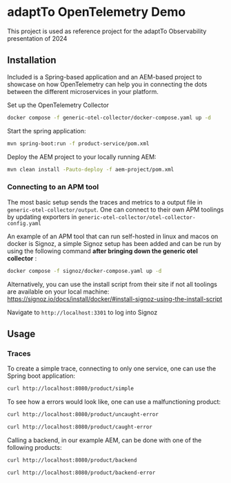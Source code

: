 # adaptTo OpenTelemetry Demo

This project is used as reference project for the adaptTo Observability presentation of 2024

## Installation

Included is a Spring-based application and an AEM-based project to showcase on how OpenTelemetry can help you in connecting the dots between the different microservices in your platform.

Set up the OpenTelemetry Collector
```bash
docker compose -f generic-otel-collector/docker-compose.yaml up -d
```

Start the spring application:

```bash
mvn spring-boot:run -f product-service/pom.xml
```

Deploy the AEM project to your locally running AEM:

```bash
mvn clean install -Pauto-deploy -f aem-project/pom.xml
```

### Connecting to an APM tool

The most basic setup sends the traces and metrics to a output file in `generic-otel-collector/output`. One can connect to their own APM toolings by updating exporters in `generic-otel-collector/otel-collector-config.yaml`

An example of an APM tool that can run self-hosted in linux and macos on docker is Signoz, a simple Signoz setup has been added and can be run by using the following command **after bringing down the generic otel collector** :

```bash
docker compose -f signoz/docker-compose.yaml up -d
```

Alternatively, you can use the install script from their site if not all toolings are available on your local machine: https://signoz.io/docs/install/docker/#install-signoz-using-the-install-script

Navigate to `http://localhost:3301` to log into Signoz

## Usage

### Traces

To create a simple trace, connecting to only one service, one can use the Spring boot application:

```bash
curl http://localhost:8080/product/simple
```

To see how a errors would look like, one can use a malfunctioning product:

```bash
curl http://localhost:8080/product/uncaught-error
```

```bash
curl http://localhost:8080/product/caught-error
```

Calling a backend, in our example AEM, can be done with one of the following products:

```bash
curl http://localhost:8080/product/backend
```

```bash
curl http://localhost:8080/product/backend-error
```